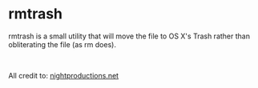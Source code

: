 rmtrash
=======

rmtrash is a small utility that will move the file to OS X's Trash rather than
obliterating the file (as rm does).

 

All credit to: [nightproductions.net][1]

[1]: <http://www.nightproductions.net/cli.htm >
